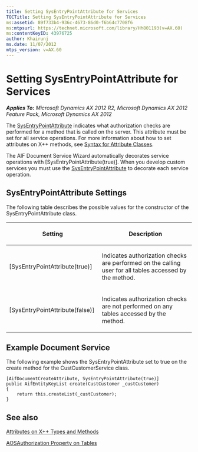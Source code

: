 ```yaml
---
title: Setting SysEntryPointAttribute for Services
TOCTitle: Setting SysEntryPointAttribute for Services
ms:assetid: 89f733b4-936c-4673-86d0-f6b64c7708f6
ms:mtpsurl: https://technet.microsoft.com/library/Hh801193(v=AX.60)
ms:contentKeyID: 43976725
author: Khairunj
ms.date: 11/07/2012
mtps_version: v=AX.60
---
```


# Setting SysEntryPointAttribute for Services 


_**Applies To:** Microsoft Dynamics AX 2012 R2, Microsoft Dynamics AX 2012 Feature Pack, Microsoft Dynamics AX 2012_

The [SysEntryPointAttribute](https://technet.microsoft.com/library/gg958657\(v=ax.60\)) indicates what authorization checks are performed for a method that is called on the server. This attribute must be set for all service operations. For more information about how to set attributes on X++ methods, see [Syntax for Attribute Classes](https://technet.microsoft.com/library/gg844185\(v=ax.60\)).

The AIF Document Service Wizard automatically decorates service operations with \[SysEntryPointAttribute(true)\]. When you develop custom services you must use the [SysEntryPointAttribute](https://technet.microsoft.com/library/gg958657\(v=ax.60\)) to decorate each service operation.

## SysEntryPointAttribute Settings

The following table describes the possible values for the constructor of the SysEntryPointAttribute class.

<table>
<colgroup>
<col style="width: 50%" />
<col style="width: 50%" />
</colgroup>
<thead>
<tr class="header">
<th><p>Setting</p></th>
<th><p>Description</p></th>
</tr>
</thead>
<tbody>
<tr class="odd">
<td><p>[SysEntryPointAttribute(true)]</p></td>
<td><p>Indicates authorization checks are performed on the calling user for all tables accessed by the method.</p></td>
</tr>
<tr class="even">
<td><p>[SysEntryPointAttribute(false)]</p></td>
<td><p>Indicates authorization checks are not performed on any tables accessed by the method.</p></td>
</tr>
</tbody>
</table>


## Example Document Service

The following example shows the SysEntryPointAttribute set to true on the create method for the CustCustomerService class.

    [AifDocumentCreateAttribute, SysEntryPointAttribute(true)]
    public AifEntityKeyList create(CustCustomer _custCustomer)
    {
        return this.createList(_custCustomer);
    }

## See also

[Attributes on X++ Types and Methods](https://technet.microsoft.com/library/gg846588\(v=ax.60\))

[AOSAuthorization Property on Tables](https://technet.microsoft.com/library/bb278259\(v=ax.60\))

